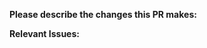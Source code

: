 **Please describe the changes this PR makes:**



**Relevant Issues:**

<!-- Link the issue(s) on the issue tracker relevant to your pull request here -->
